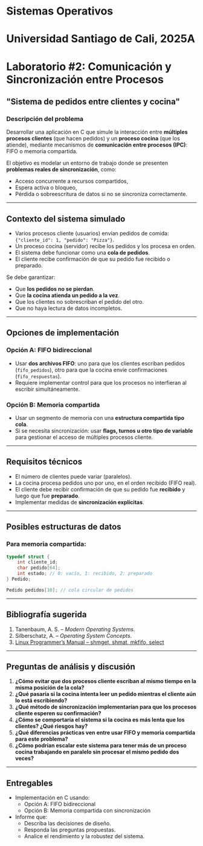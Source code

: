 # Sistemas Operativos
# Universidad Santiago de Cali, 2025A
# Laboratorio #2: Comunicación y Sincronización entre Procesos

##   **"Sistema de pedidos entre clientes y cocina"**

###  Descripción del problema

Desarrollar una aplicación en C que simule la interacción entre **múltiples procesos clientes** (que hacen pedidos) y un **proceso cocina** (que los atiende), mediante mecanismos de **comunicación entre procesos (IPC)**: FIFO o memoria compartida.

El objetivo es modelar un entorno de trabajo donde se presenten **problemas reales de sincronización**, como:
- Acceso concurrente a recursos compartidos,
- Espera activa o bloqueo,
- Pérdida o sobreescritura de datos si no se sincroniza correctamente.

---

##  Contexto del sistema simulado

- Varios procesos cliente (usuarios) envían pedidos de comida: `{"cliente_id": 1, "pedido": "Pizza"}`.
- Un proceso cocina (servidor) recibe los pedidos y los procesa en orden.
- El sistema debe funcionar como una **cola de pedidos**.
- El cliente recibe confirmación de que su pedido fue recibido o preparado.

Se debe garantizar:
- Que **los pedidos no se pierdan**.
- Que **la cocina atienda un pedido a la vez**.
- Que los clientes no sobrescriban el pedido del otro.
- Que no haya lectura de datos incompletos.

---

##  Opciones de implementación

###  Opción A: **FIFO bidireccional**

- Usar **dos archivos FIFO**: uno para que los clientes escriban pedidos (`fifo_pedidos`), otro para que la cocina envíe confirmaciones (`fifo_respuestas`).
- Requiere implementar control para que los procesos no interfieran al escribir simultáneamente.

###  Opción B: **Memoria compartida**

- Usar un segmento de memoria con una **estructura compartida tipo cola**.
- Si se necesita sincronización: usar **flags, turnos u otro tipo de variable** para gestionar el acceso de múltiples procesos cliente.

---

##  Requisitos técnicos

- El número de clientes puede variar (paralelos).
- La cocina procesa pedidos uno por uno, en el orden recibido (FIFO real).
- El cliente debe recibir confirmación de que su pedido fue **recibido** y luego que fue **preparado**.
- Implementar medidas de **sincronización explícitas**.

---

##  Posibles estructuras de datos

### Para memoria compartida:
```c
typedef struct {
    int cliente_id;
    char pedido[64];
    int estado; // 0: vacío, 1: recibido, 2: preparado
} Pedido;

Pedido pedidos[10]; // cola circular de pedidos
```

---

##  Bibliografía sugerida

1. Tanenbaum, A. S. – *Modern Operating Systems*.  
2. Silberschatz, A. – *Operating System Concepts*.  
3. [Linux Programmer’s Manual – shmget, shmat, mkfifo, select](https://man7.org/linux/man-pages/)  

---

## Preguntas de análisis y discusión

1. **¿Cómo evitar que dos procesos cliente escriban al mismo tiempo en la misma posición de la cola?**
2. **¿Qué pasaría si la cocina intenta leer un pedido mientras el cliente aún lo está escribiendo?**
3. **¿Qué método de sincronización implementarían para que los procesos cliente esperen su confirmación?**
4. **¿Cómo se comportaría el sistema si la cocina es más lenta que los clientes? ¿Qué riesgos hay?**
5. **¿Qué diferencias prácticas ven entre usar FIFO y memoria compartida para este problema?**
6. **¿Cómo podrían escalar este sistema para tener más de un proceso cocina trabajando en paralelo sin procesar el mismo pedido dos veces?**

---

##  Entregables

- Implementación en C usando:
  - Opción A: FIFO bidireccional
  - Opción B: Memoria compartida con sincronización
- Informe que:
  - Describa las decisiones de diseño.
  - Responda las preguntas propuestas.
  - Analice el rendimiento y la robustez del sistema.

